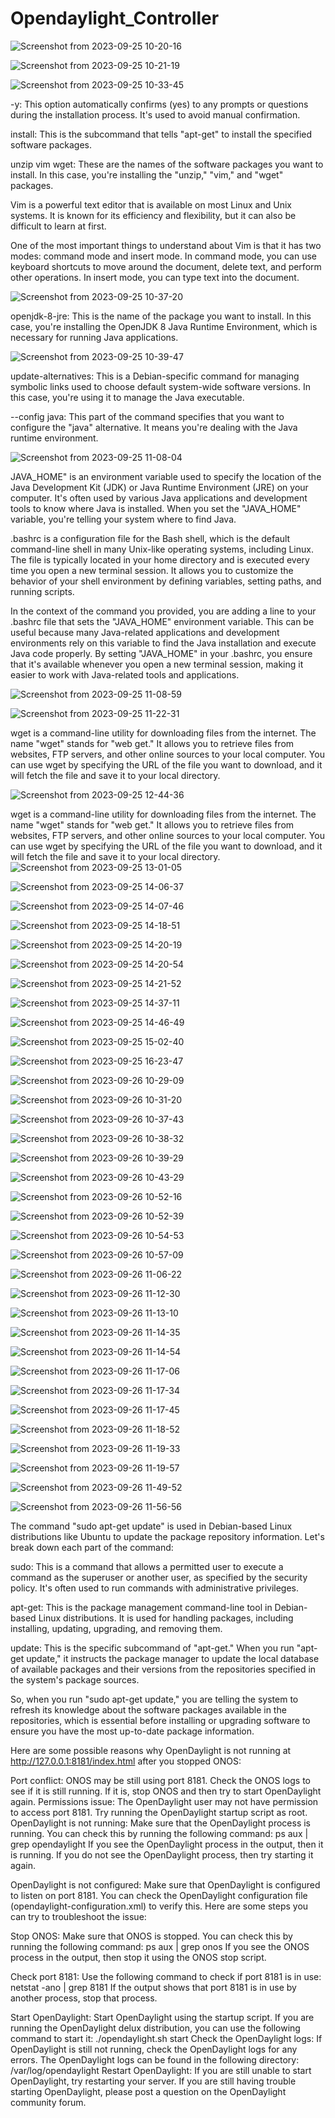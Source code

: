 # Opendaylight_Controller

![Screenshot from 2023-09-25 10-20-16](https://github.com/C191068/Khatami_Opendaylight/assets/89090776/04aae1d2-d19c-439d-aab2-89752f01e995)

![Screenshot from 2023-09-25 10-21-19](https://github.com/C191068/Khatami_Opendaylight/assets/89090776/aa97e7ef-dc61-4509-a08d-ed33c8dcbc6f)

![Screenshot from 2023-09-25 10-33-45](https://github.com/C191068/Khatami_Opendaylight/assets/89090776/6f8331a7-c7fe-4378-bcc4-73e297a99bbf)

-y: This option automatically confirms (yes) to any prompts or questions during the installation process. It's used to avoid manual confirmation.

install: This is the subcommand that tells "apt-get" to install the specified software packages.

unzip vim wget: These are the names of the software packages you want to install. In this case, you're installing the "unzip," "vim," and "wget" packages.

Vim is a powerful text editor that is available on most Linux and Unix systems. It is known for its efficiency and flexibility, but it can also be difficult to learn at first.

One of the most important things to understand about Vim is that it has two modes: command mode and insert mode. In command mode, you can use keyboard shortcuts to move around the document, delete text, and perform other operations. In insert mode, you can type text into the document.

![Screenshot from 2023-09-25 10-37-20](https://github.com/C191068/Khatami_Opendaylight/assets/89090776/fff7d87c-fbe0-4c4b-adbb-5a137004d31c)

openjdk-8-jre: This is the name of the package you want to install. In this case, you're installing the OpenJDK 8 Java Runtime Environment, which is necessary for running Java applications.

![Screenshot from 2023-09-25 10-39-47](https://github.com/C191068/Khatami_Opendaylight/assets/89090776/a8d18b00-4e2e-4930-9992-fdc6119f07a8)

update-alternatives: This is a Debian-specific command for managing symbolic links used to choose default system-wide software versions. In this case, you're using it to manage the Java executable.

--config java: This part of the command specifies that you want to configure the "java" alternative. It means you're dealing with the Java runtime environment.

![Screenshot from 2023-09-25 11-08-04](https://github.com/C191068/Khatami_Opendaylight/assets/89090776/ecfa4cea-f839-4e10-bb74-682030b502b5)

JAVA_HOME" is an environment variable used to specify the location of the Java Development Kit (JDK) or Java Runtime Environment (JRE) on your computer. It's often used by various Java applications and development tools to know where Java is installed. When you set the "JAVA_HOME" variable, you're telling your system where to find Java.

.bashrc is a configuration file for the Bash shell, which is the default command-line shell in many Unix-like operating systems, including Linux. The file is typically located in your home directory and is executed every time you open a new terminal session. It allows you to customize the behavior of your shell environment by defining variables, setting paths, and running scripts.

In the context of the command you provided, you are adding a line to your .bashrc file that sets the "JAVA_HOME" environment variable. This can be useful because many Java-related applications and development environments rely on this variable to find the Java installation and execute Java code properly. By setting "JAVA_HOME" in your .bashrc, you ensure that it's available whenever you open a new terminal session, making it easier to work with Java-related tools and applications.

![Screenshot from 2023-09-25 11-08-59](https://github.com/C191068/Khatami_Opendaylight/assets/89090776/872570a0-7305-419e-8829-a2ee30aee83e)

![Screenshot from 2023-09-25 11-22-31](https://github.com/C191068/Khatami_Opendaylight/assets/89090776/02a039a5-1bfe-4d14-a1e4-19cd5fa988bf)

wget is a command-line utility for downloading files from the internet. The name "wget" stands for "web get." It allows you to retrieve files from websites, FTP servers, and other online sources to your local computer. You can use wget by specifying the URL of the file you want to download, and it will fetch the file and save it to your local directory.


![Screenshot from 2023-09-25 12-44-36](https://github.com/C191068/Khatami_Opendaylight/assets/89090776/2ede9eae-442d-4bfc-bda4-319e1a0bce61)


wget is a command-line utility for downloading files from the internet. The name "wget" stands for "web get." It allows you to retrieve files from websites, FTP servers, and other online sources to your local computer. You can use wget by specifying the URL of the file you want to download, and it will fetch the file and save it to your local directory.
![Screenshot from 2023-09-25 13-01-05](https://github.com/C191068/Khatami_Opendaylight/assets/89090776/e4f8bc6c-512b-4b16-860a-009ce3e589ff)

![Screenshot from 2023-09-25 14-06-37](https://github.com/C191068/Khatami_Opendaylight/assets/89090776/c506549b-fda5-4d1b-b49c-8c5ecbb9d576)

![Screenshot from 2023-09-25 14-07-46](https://github.com/C191068/Khatami_Opendaylight/assets/89090776/be53bbbf-40a2-4a81-9f12-50511a88021a)

![Screenshot from 2023-09-25 14-18-51](https://github.com/C191068/Khatami_Opendaylight/assets/89090776/69c08be6-1718-4e44-895c-b4cd90cf46fe)

![Screenshot from 2023-09-25 14-20-19](https://github.com/C191068/Khatami_Opendaylight/assets/89090776/a0de16e3-195a-410b-825d-fc9910d2c74d)

![Screenshot from 2023-09-25 14-20-54](https://github.com/C191068/Khatami_Opendaylight/assets/89090776/79db7172-7c0d-46f4-8dbf-c341e6dcc8f2)

![Screenshot from 2023-09-25 14-21-52](https://github.com/C191068/Khatami_Opendaylight/assets/89090776/79509dbf-6814-4945-bc37-9843c538e77e)

![Screenshot from 2023-09-25 14-37-11](https://github.com/C191068/Khatami_Opendaylight/assets/89090776/ea746934-5b3e-46ab-8fe6-5c55f50012ff)

![Screenshot from 2023-09-25 14-46-49](https://github.com/C191068/Khatami_Opendaylight/assets/89090776/5d69b90e-cd4b-4317-a039-a1493a924516)

![Screenshot from 2023-09-25 15-02-40](https://github.com/C191068/Khatami_Opendaylight/assets/89090776/f3e62315-9fb1-41ff-934b-36662b64d403)

![Screenshot from 2023-09-25 16-23-47](https://github.com/C191068/Khatami_Opendaylight/assets/89090776/b4356b1a-2fc9-4e74-be3b-f43033abfd99)

![Screenshot from 2023-09-26 10-29-09](https://github.com/C191068/Khatami_Opendaylight/assets/89090776/0c0a129c-458d-424f-a276-e05fa34b9d7b)

![Screenshot from 2023-09-26 10-31-20](https://github.com/C191068/Khatami_Opendaylight/assets/89090776/dbf20153-82e5-45e5-9bfc-88f5ef65b24d)

![Screenshot from 2023-09-26 10-37-43](https://github.com/C191068/Khatami_Opendaylight/assets/89090776/1ae2b12d-a27a-490e-8d35-2c5e96c181ed)

![Screenshot from 2023-09-26 10-38-32](https://github.com/C191068/Khatami_Opendaylight/assets/89090776/5a6e2ea8-a6ba-45f8-8fff-0ac26ad85be9)

![Screenshot from 2023-09-26 10-39-29](https://github.com/C191068/Khatami_Opendaylight/assets/89090776/a9651475-19f2-4087-9496-b3b582b8d2b6)

![Screenshot from 2023-09-26 10-43-29](https://github.com/C191068/Khatami_Opendaylight/assets/89090776/cf9c8dc2-f56d-4c68-ae62-9325427e56ca)

![Screenshot from 2023-09-26 10-52-16](https://github.com/C191068/Khatami_Opendaylight/assets/89090776/1e738d70-4270-409d-9015-43f69f1e981c)

![Screenshot from 2023-09-26 10-52-39](https://github.com/C191068/Khatami_Opendaylight/assets/89090776/b832bc0c-6d67-48c1-a6ab-238405840dc7)

![Screenshot from 2023-09-26 10-54-53](https://github.com/C191068/Khatami_Opendaylight/assets/89090776/a711cb1c-5ff0-446b-aa58-9ac7acf72d7b)

![Screenshot from 2023-09-26 10-57-09](https://github.com/C191068/Khatami_Opendaylight/assets/89090776/b5fe737f-025d-4783-8a65-14474c4d2460)

![Screenshot from 2023-09-26 11-06-22](https://github.com/C191068/Khatami_Opendaylight/assets/89090776/ee4aee2c-6274-4c49-9275-246a5e4708de)

![Screenshot from 2023-09-26 11-12-30](https://github.com/C191068/Khatami_Opendaylight/assets/89090776/d098819a-fb21-4878-bda6-bca271546dda)

![Screenshot from 2023-09-26 11-13-10](https://github.com/C191068/Khatami_Opendaylight/assets/89090776/a6009a39-a0ca-413b-80ae-1ba61b2b058f)

![Screenshot from 2023-09-26 11-14-35](https://github.com/C191068/Khatami_Opendaylight/assets/89090776/50baaba0-96c3-4970-983e-6ee2f94a554c)

![Screenshot from 2023-09-26 11-14-54](https://github.com/C191068/Khatami_Opendaylight/assets/89090776/7ba8b439-e2c4-46e9-a1e1-4abfc7b86ed0)

![Screenshot from 2023-09-26 11-17-06](https://github.com/C191068/Khatami_Opendaylight/assets/89090776/b14b06cd-e258-402c-be10-4821ed4c48cc)

![Screenshot from 2023-09-26 11-17-34](https://github.com/C191068/Khatami_Opendaylight/assets/89090776/8f842236-3bad-4a76-bc89-0ed246e8cf1c)

![Screenshot from 2023-09-26 11-17-45](https://github.com/C191068/Khatami_Opendaylight/assets/89090776/1ed687da-c229-4c9c-a760-d7ccda36cd9f)

![Screenshot from 2023-09-26 11-18-52](https://github.com/C191068/Khatami_Opendaylight/assets/89090776/f5324c2c-20a4-44f0-a29e-dfcd27029c7b)

![Screenshot from 2023-09-26 11-19-33](https://github.com/C191068/Khatami_Opendaylight/assets/89090776/4dcdfb01-a57b-4749-a576-805c86dc11a2)

![Screenshot from 2023-09-26 11-19-57](https://github.com/C191068/Khatami_Opendaylight/assets/89090776/de353cb3-7ae5-43fa-876f-d25695068c63)

![Screenshot from 2023-09-26 11-49-52](https://github.com/C191068/Khatami_Opendaylight/assets/89090776/a569352c-7fc3-46d2-b1a7-2a86f06e7a7f)

![Screenshot from 2023-09-26 11-56-56](https://github.com/C191068/Khatami_Opendaylight/assets/89090776/920cc37d-11ba-4770-8b90-e8d7dbac0048)




 The command "sudo apt-get update" is used in Debian-based Linux distributions like Ubuntu to update the package repository information. Let's break down each part of the command:

sudo: This is a command that allows a permitted user to execute a command as the superuser or another user, as specified by the security policy. It's often used to run commands with administrative privileges.

apt-get: This is the package management command-line tool in Debian-based Linux distributions. It is used for handling packages, including installing, updating, upgrading, and removing them.

update: This is the specific subcommand of "apt-get." When you run "apt-get update," it instructs the package manager to update the local database of available packages and their versions from the repositories specified in the system's package sources.

So, when you run "sudo apt-get update," you are telling the system to refresh its knowledge about the software packages available in the repositories, which is essential before installing or upgrading software to ensure you have the most up-to-date package information.































Here are some possible reasons why OpenDaylight is not running at http://127.0.0.1:8181/index.html after you stopped ONOS:

Port conflict: ONOS may be still using port 8181. Check the ONOS logs to see if it is still running. If it is, stop ONOS and then try to start OpenDaylight again.
Permissions issue: The OpenDaylight user may not have permission to access port 8181. Try running the OpenDaylight startup script as root.
OpenDaylight is not running: Make sure that the OpenDaylight process is running. You can check this by running the following command:
ps aux | grep opendaylight
If you see the OpenDaylight process in the output, then it is running. If you do not see the OpenDaylight process, then try starting it again.

OpenDaylight is not configured: Make sure that OpenDaylight is configured to listen on port 8181. You can check the OpenDaylight configuration file (opendaylight-configuration.xml) to verify this.
Here are some steps you can try to troubleshoot the issue:

Stop ONOS: Make sure that ONOS is stopped. You can check this by running the following command:
ps aux | grep onos
If you see the ONOS process in the output, then stop it using the ONOS stop script.

Check port 8181: Use the following command to check if port 8181 is in use:
netstat -ano | grep 8181
If the output shows that port 8181 is in use by another process, stop that process.

Start OpenDaylight: Start OpenDaylight using the startup script. If you are running the OpenDaylight delux distribution, you can use the following command to start it:
./opendaylight.sh start
Check the OpenDaylight logs: If OpenDaylight is still not running, check the OpenDaylight logs for any errors. The OpenDaylight logs can be found in the following directory:
/var/log/opendaylight
Restart OpenDaylight: If you are still unable to start OpenDaylight, try restarting your server.
If you are still having trouble starting OpenDaylight, please post a question on the OpenDaylight community forum.





















